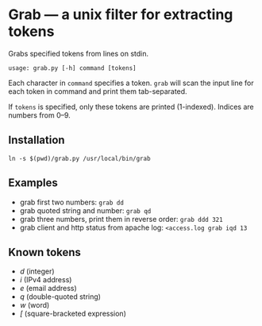 # Grab — a unix filter for extracting tokens

Grabs specified tokens from lines on stdin.

`usage: grab.py [-h] command [tokens]`

Each character in `command` specifies a token. `grab` will scan the input line for each token in command and print them tab-separated.

If `tokens` is specified, only these tokens are printed (1-indexed). Indices are numbers from 0–9.

## Installation

`ln -s $(pwd)/grab.py /usr/local/bin/grab`

## Examples

- grab first two numbers: `grab dd`
- grab quoted string and number: `grab qd`
- grab three numbers, print them in reverse order: `grab ddd 321`
- grab client and http status from apache log: `<access.log grab iqd 13`

## Known tokens

- *d* (integer)
- *i* (IPv4 address)
- *e* (email address)
- *q* (double-quoted string)
- *w* (word)
- *[* (square-bracketed expression)

